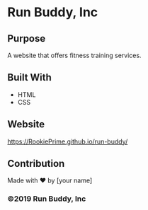# Run Buddy, Inc

## Purpose
A website that offers fitness training services. 

## Built With
* HTML
* CSS

## Website
https://RookiePrime.github.io/run-buddy/

## Contribution
Made with ❤️ by [your name]

### ©️2019 Run Buddy, Inc 
